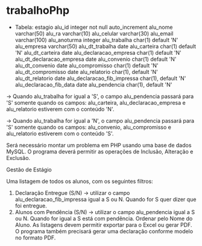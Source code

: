 # trabalhoPhp
- Tabela: estagio
alu_id integer not null auto_increment
alu_nome varchar(50)
alu_ra varchar(10)
alu_celular varchar(30)
alu_email varchar(100)
alu_anoturma integer
alu_trabalha char(1) default 'N'
alu_empresa varchar(50)
alu_dt_trabalha date
alu_carteira char(1) default 'N'
alu_dt_carteira date
alu_declaracao_empresa char(1) default 'N'
alu_dt_declaracao_empresa date
alu_convenio char(1) default 'N'
alu_dt_convenio date
alu_compromisso char(1) default 'N'
alu_dt_compromisso date
alu_relatorio char(1), default 'N'
alu_dt_relatorio date
alu_declaracao_fib_impressa char(1), default 'N'
alu_declaracao_fib_data date
alu_pendencia char(1), default 'N'

-> Quando alu_trabalha for igual a 'S', o campo alu_pendencia passará
para 'S' somente quando os campos: alu_carteira,
alu_declaracao_empresa e alu_relatorio estiverem com o conteúdo 'N'.

-> Quando alu_trabalha for igual a 'N', o campo alu_pendencia passará
para 'S' somente quando os campos: alu_convenio, alu_compromisso
e alu_relatorio estiverem com o conteúdo 'S'.

Será necessário montar um problema em PHP usando uma base de
dados MySQL. O programa deverá permitir as operações de Inclusão,
Alteração e Exclusão.


Gestão de Estágio

Uma listagem de todos os alunos, com os seguintes filtros:
1. Declaração Entregue (S/N) -> utilizar o campo
alu_declaracao_fib_impressa igual a S ou N. Quando for S quer dizer
que foi entregue.
2. Alunos com Pendência (S/N) -> utilizar o campo alu_pendencia igual
a S ou N. Quando for igual a S está com pendência.
Ordenar pelo Nome do Aluno.
As listagens devem permitir exportar para o Excel ou gerar PDF.
O programa também precisará gerar uma declaração conforme modelo
no formato PDF.
